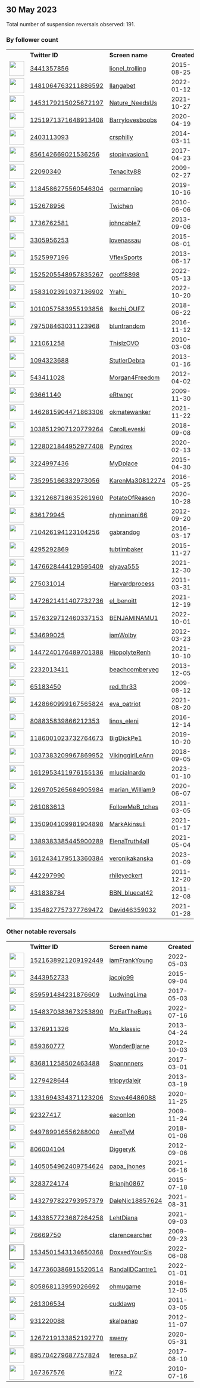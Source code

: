 
## 30 May 2023
Total number of suspension reversals observed: 191.

### By follower count
<table><tr><th></th><th align="left">Twitter ID</th><th align="left">Screen name</th>
<th align="left">Created</th><th align="left">Status</th><th align="left">Suspended</th><th align="left">Followers</th>
<tr><td><a href="https://pbs.twimg.com/profile_images/1629842278436028417/wrE410AE_normal.jpg"><img src="https://pbs.twimg.com/profile_images/1629842278436028417/wrE410AE_normal.jpg" width="40px" height="40px" align="center"/></a></td><td><a href="https://twitter.com/intent/user?user_id=3441357856">3441357856</a></td><td><a href="https://twitter.com/lionel_trolling">lionel_trolling</a></td><td>2015-08-25</td><td align="center"></td><td>2023-05-23</td><td>37442</td></tr>
<tr><td><a href="https://pbs.twimg.com/profile_images/1544801845574569984/LIKr1GNW_normal.jpg"><img src="https://pbs.twimg.com/profile_images/1544801845574569984/LIKr1GNW_normal.jpg" width="40px" height="40px" align="center"/></a></td><td><a href="https://twitter.com/intent/user?user_id=1481064763211886592">1481064763211886592</a></td><td><a href="https://twitter.com/Ilangabet">Ilangabet</a></td><td>2022-01-12</td><td align="center"></td><td>2023-03-22</td><td>30639</td></tr>
<tr><td><a href="https://pbs.twimg.com/profile_images/1665488444120875009/OQSJU53F_normal.jpg"><img src="https://pbs.twimg.com/profile_images/1665488444120875009/OQSJU53F_normal.jpg" width="40px" height="40px" align="center"/></a></td><td><a href="https://twitter.com/intent/user?user_id=1453179215025672197">1453179215025672197</a></td><td><a href="https://twitter.com/Nature_NeedsUs">Nature_NeedsUs</a></td><td>2021-10-27</td><td align="center"></td><td>2023-04-04</td><td>27750</td></tr>
<tr><td><a href="https://pbs.twimg.com/profile_images/1661434606158053394/JGAs8boI_normal.jpg"><img src="https://pbs.twimg.com/profile_images/1661434606158053394/JGAs8boI_normal.jpg" width="40px" height="40px" align="center"/></a></td><td><a href="https://twitter.com/intent/user?user_id=1251971371648913408">1251971371648913408</a></td><td><a href="https://twitter.com/Barrylovesboobs">Barrylovesboobs</a></td><td>2020-04-19</td><td align="center"></td><td>2022-07-06</td><td>18407</td></tr>
<tr><td><a href="https://pbs.twimg.com/profile_images/1337737664074747906/oMJbrnzb_normal.jpg"><img src="https://pbs.twimg.com/profile_images/1337737664074747906/oMJbrnzb_normal.jpg" width="40px" height="40px" align="center"/></a></td><td><a href="https://twitter.com/intent/user?user_id=2403113093">2403113093</a></td><td><a href="https://twitter.com/crsphilly">crsphilly</a></td><td>2014-03-11</td><td align="center"></td><td></td><td>17179</td></tr>
<tr><td><a href="https://pbs.twimg.com/profile_images/1503095254160916482/rJmZHUtR_normal.jpg"><img src="https://pbs.twimg.com/profile_images/1503095254160916482/rJmZHUtR_normal.jpg" width="40px" height="40px" align="center"/></a></td><td><a href="https://twitter.com/intent/user?user_id=856142669021536256">856142669021536256</a></td><td><a href="https://twitter.com/stopinvasion1">stopinvasion1</a></td><td>2017-04-23</td><td align="center"></td><td>2022-10-29</td><td>7285</td></tr>
<tr><td><a href="https://pbs.twimg.com/profile_images/1149356134576394240/XKIbzMTn_normal.jpg"><img src="https://pbs.twimg.com/profile_images/1149356134576394240/XKIbzMTn_normal.jpg" width="40px" height="40px" align="center"/></a></td><td><a href="https://twitter.com/intent/user?user_id=22090340">22090340</a></td><td><a href="https://twitter.com/Tenacity88">Tenacity88</a></td><td>2009-02-27</td><td align="center"></td><td></td><td>5948</td></tr>
<tr><td><a href="https://pbs.twimg.com/profile_images/1664224668004368386/MgU8LzZl_normal.jpg"><img src="https://pbs.twimg.com/profile_images/1664224668004368386/MgU8LzZl_normal.jpg" width="40px" height="40px" align="center"/></a></td><td><a href="https://twitter.com/intent/user?user_id=1184586275560546304">1184586275560546304</a></td><td><a href="https://twitter.com/germanniag">germanniag</a></td><td>2019-10-16</td><td align="center"></td><td>2023-05-23</td><td>5404</td></tr>
<tr><td><a href="https://pbs.twimg.com/profile_images/606477862443446273/BPBmQbmD_normal.jpg"><img src="https://pbs.twimg.com/profile_images/606477862443446273/BPBmQbmD_normal.jpg" width="40px" height="40px" align="center"/></a></td><td><a href="https://twitter.com/intent/user?user_id=152678956">152678956</a></td><td><a href="https://twitter.com/Twichen">Twichen</a></td><td>2010-06-06</td><td align="center"></td><td>2023-05-25</td><td>4058</td></tr>
<tr><td><a href="https://pbs.twimg.com/profile_images/1156897920135962629/lF0a2rjh_normal.jpg"><img src="https://pbs.twimg.com/profile_images/1156897920135962629/lF0a2rjh_normal.jpg" width="40px" height="40px" align="center"/></a></td><td><a href="https://twitter.com/intent/user?user_id=1736762581">1736762581</a></td><td><a href="https://twitter.com/johncable7">johncable7</a></td><td>2013-09-06</td><td align="center"></td><td>2023-05-23</td><td>3912</td></tr>
<tr><td><a href="https://pbs.twimg.com/profile_images/979135060627607557/zxGx6hJ-_normal.jpg"><img src="https://pbs.twimg.com/profile_images/979135060627607557/zxGx6hJ-_normal.jpg" width="40px" height="40px" align="center"/></a></td><td><a href="https://twitter.com/intent/user?user_id=3305956253">3305956253</a></td><td><a href="https://twitter.com/lovenassau">lovenassau</a></td><td>2015-06-01</td><td align="center"></td><td></td><td>3849</td></tr>
<tr><td><a href="https://pbs.twimg.com/profile_images/869522574841085953/Lh1lr5nv_normal.jpg"><img src="https://pbs.twimg.com/profile_images/869522574841085953/Lh1lr5nv_normal.jpg" width="40px" height="40px" align="center"/></a></td><td><a href="https://twitter.com/intent/user?user_id=1525997196">1525997196</a></td><td><a href="https://twitter.com/VflexSports">VflexSports</a></td><td>2013-06-17</td><td align="center"></td><td>2023-05-24</td><td>3608</td></tr>
<tr><td><a href="https://pbs.twimg.com/profile_images/1589662446939246592/QwJ_u53r_normal.jpg"><img src="https://pbs.twimg.com/profile_images/1589662446939246592/QwJ_u53r_normal.jpg" width="40px" height="40px" align="center"/></a></td><td><a href="https://twitter.com/intent/user?user_id=1525205548957835267">1525205548957835267</a></td><td><a href="https://twitter.com/geoff8898">geoff8898</a></td><td>2022-05-13</td><td align="center"></td><td>2023-05-23</td><td>3556</td></tr>
<tr><td><a href="https://pbs.twimg.com/profile_images/1666524150716944392/q3b3hfLD_normal.jpg"><img src="https://pbs.twimg.com/profile_images/1666524150716944392/q3b3hfLD_normal.jpg" width="40px" height="40px" align="center"/></a></td><td><a href="https://twitter.com/intent/user?user_id=1583102391037136902">1583102391037136902</a></td><td><a href="https://twitter.com/Yrahi_">Yrahi_</a></td><td>2022-10-20</td><td align="center">🚫</td><td>2023-05-18</td><td>3433</td></tr>
<tr><td><a href="https://pbs.twimg.com/profile_images/1653246998768676864/S0uTONi0_normal.jpg"><img src="https://pbs.twimg.com/profile_images/1653246998768676864/S0uTONi0_normal.jpg" width="40px" height="40px" align="center"/></a></td><td><a href="https://twitter.com/intent/user?user_id=1010057583955193856">1010057583955193856</a></td><td><a href="https://twitter.com/Ikechi_OUFZ">Ikechi_OUFZ</a></td><td>2018-06-22</td><td align="center"></td><td>2023-05-03</td><td>3417</td></tr>
<tr><td><a href="https://pbs.twimg.com/profile_images/1663655177885212673/khrDOmKi_normal.jpg"><img src="https://pbs.twimg.com/profile_images/1663655177885212673/khrDOmKi_normal.jpg" width="40px" height="40px" align="center"/></a></td><td><a href="https://twitter.com/intent/user?user_id=797508463031123968">797508463031123968</a></td><td><a href="https://twitter.com/bluntrandom">bluntrandom</a></td><td>2016-11-12</td><td align="center"></td><td></td><td>3044</td></tr>
<tr><td><a href="https://pbs.twimg.com/profile_images/1570488833476534279/3aZxLISs_normal.jpg"><img src="https://pbs.twimg.com/profile_images/1570488833476534279/3aZxLISs_normal.jpg" width="40px" height="40px" align="center"/></a></td><td><a href="https://twitter.com/intent/user?user_id=121061258">121061258</a></td><td><a href="https://twitter.com/ThisIzOVO">ThisIzOVO</a></td><td>2010-03-08</td><td align="center"></td><td>2022-11-10</td><td>3033</td></tr>
<tr><td><a href="https://pbs.twimg.com/profile_images/1522736814951383046/FL0YaUpT_normal.jpg"><img src="https://pbs.twimg.com/profile_images/1522736814951383046/FL0YaUpT_normal.jpg" width="40px" height="40px" align="center"/></a></td><td><a href="https://twitter.com/intent/user?user_id=1094323688">1094323688</a></td><td><a href="https://twitter.com/StutlerDebra">StutlerDebra</a></td><td>2013-01-16</td><td align="center"></td><td>2023-05-17</td><td>3006</td></tr>
<tr><td><a href="https://pbs.twimg.com/profile_images/1672042988959039491/pcbDpLyd_normal.jpg"><img src="https://pbs.twimg.com/profile_images/1672042988959039491/pcbDpLyd_normal.jpg" width="40px" height="40px" align="center"/></a></td><td><a href="https://twitter.com/intent/user?user_id=543411028">543411028</a></td><td><a href="https://twitter.com/Morgan4Freedom">Morgan4Freedom</a></td><td>2012-04-02</td><td align="center"></td><td>2022-10-12</td><td>2669</td></tr>
<tr><td><a href="https://pbs.twimg.com/profile_images/1747726618/b41ad676-e6f3-409e-9f67-b33d62ca647f_normal.png"><img src="https://pbs.twimg.com/profile_images/1747726618/b41ad676-e6f3-409e-9f67-b33d62ca647f_normal.png" width="40px" height="40px" align="center"/></a></td><td><a href="https://twitter.com/intent/user?user_id=93661140">93661140</a></td><td><a href="https://twitter.com/eRtwngr">eRtwngr</a></td><td>2009-11-30</td><td align="center"></td><td></td><td>2295</td></tr>
<tr><td><a href="https://pbs.twimg.com/profile_images/1462816268273299457/NRBd41zt_normal.png"><img src="https://pbs.twimg.com/profile_images/1462816268273299457/NRBd41zt_normal.png" width="40px" height="40px" align="center"/></a></td><td><a href="https://twitter.com/intent/user?user_id=1462815904471863306">1462815904471863306</a></td><td><a href="https://twitter.com/okmatewanker">okmatewanker</a></td><td>2021-11-22</td><td align="center"></td><td>2023-04-25</td><td>2172</td></tr>
<tr><td><a href="https://pbs.twimg.com/profile_images/1174510275371905025/QfbHsdZ9_normal.jpg"><img src="https://pbs.twimg.com/profile_images/1174510275371905025/QfbHsdZ9_normal.jpg" width="40px" height="40px" align="center"/></a></td><td><a href="https://twitter.com/intent/user?user_id=1038512907120779264">1038512907120779264</a></td><td><a href="https://twitter.com/CarolLeveski">CarolLeveski</a></td><td>2018-09-08</td><td align="center"></td><td></td><td>1905</td></tr>
<tr><td><a href="https://pbs.twimg.com/profile_images/1595215403516665857/-8f_4bZL_normal.png"><img src="https://pbs.twimg.com/profile_images/1595215403516665857/-8f_4bZL_normal.png" width="40px" height="40px" align="center"/></a></td><td><a href="https://twitter.com/intent/user?user_id=1228021844952977408">1228021844952977408</a></td><td><a href="https://twitter.com/Pyndrex">Pyndrex</a></td><td>2020-02-13</td><td align="center"></td><td>2023-05-18</td><td>1877</td></tr>
<tr><td><a href="https://pbs.twimg.com/profile_images/1017084497135898624/9A8yjYFO_normal.jpg"><img src="https://pbs.twimg.com/profile_images/1017084497135898624/9A8yjYFO_normal.jpg" width="40px" height="40px" align="center"/></a></td><td><a href="https://twitter.com/intent/user?user_id=3224997436">3224997436</a></td><td><a href="https://twitter.com/MyDplace">MyDplace</a></td><td>2015-04-30</td><td align="center"></td><td>2022-10-29</td><td>1790</td></tr>
<tr><td><a href="https://pbs.twimg.com/profile_images/1265950150104625155/ZuMUpA2q_normal.jpg"><img src="https://pbs.twimg.com/profile_images/1265950150104625155/ZuMUpA2q_normal.jpg" width="40px" height="40px" align="center"/></a></td><td><a href="https://twitter.com/intent/user?user_id=735295166332973056">735295166332973056</a></td><td><a href="https://twitter.com/KarenMa30812274">KarenMa30812274</a></td><td>2016-05-25</td><td align="center"></td><td>2022-10-29</td><td>1606</td></tr>
<tr><td><a href="https://pbs.twimg.com/profile_images/1656763933313871876/TjjiYW5X_normal.jpg"><img src="https://pbs.twimg.com/profile_images/1656763933313871876/TjjiYW5X_normal.jpg" width="40px" height="40px" align="center"/></a></td><td><a href="https://twitter.com/intent/user?user_id=1321268718635261960">1321268718635261960</a></td><td><a href="https://twitter.com/PotatoOfReason">PotatoOfReason</a></td><td>2020-10-28</td><td align="center"></td><td>2023-05-13</td><td>1436</td></tr>
<tr><td><a href="https://pbs.twimg.com/profile_images/1662859741071134728/ItuHnph8_normal.jpg"><img src="https://pbs.twimg.com/profile_images/1662859741071134728/ItuHnph8_normal.jpg" width="40px" height="40px" align="center"/></a></td><td><a href="https://twitter.com/intent/user?user_id=836179945">836179945</a></td><td><a href="https://twitter.com/nlynnimani66">nlynnimani66</a></td><td>2012-09-20</td><td align="center"></td><td>2022-07-26</td><td>1364</td></tr>
<tr><td><a href="https://pbs.twimg.com/profile_images/1455105412034924545/2WuwM4jC_normal.jpg"><img src="https://pbs.twimg.com/profile_images/1455105412034924545/2WuwM4jC_normal.jpg" width="40px" height="40px" align="center"/></a></td><td><a href="https://twitter.com/intent/user?user_id=710426194123104256">710426194123104256</a></td><td><a href="https://twitter.com/gabrandog">gabrandog</a></td><td>2016-03-17</td><td align="center"></td><td>2022-07-03</td><td>1278</td></tr>
<tr><td><a href="https://pbs.twimg.com/profile_images/894026237307310080/xSA48i1V_normal.jpg"><img src="https://pbs.twimg.com/profile_images/894026237307310080/xSA48i1V_normal.jpg" width="40px" height="40px" align="center"/></a></td><td><a href="https://twitter.com/intent/user?user_id=4295292869">4295292869</a></td><td><a href="https://twitter.com/tubtimbaker">tubtimbaker</a></td><td>2015-11-27</td><td align="center"></td><td>2022-10-29</td><td>1123</td></tr>
<tr><td><a href="https://pbs.twimg.com/profile_images/1549593458788421632/_f7rcsAX_normal.jpg"><img src="https://pbs.twimg.com/profile_images/1549593458788421632/_f7rcsAX_normal.jpg" width="40px" height="40px" align="center"/></a></td><td><a href="https://twitter.com/intent/user?user_id=1476628444129595409">1476628444129595409</a></td><td><a href="https://twitter.com/eiyaya555">eiyaya555</a></td><td>2021-12-30</td><td align="center"></td><td>2022-12-16</td><td>1113</td></tr>
<tr><td><a href="https://pbs.twimg.com/profile_images/1457347109414395912/LRQGgAb6_normal.jpg"><img src="https://pbs.twimg.com/profile_images/1457347109414395912/LRQGgAb6_normal.jpg" width="40px" height="40px" align="center"/></a></td><td><a href="https://twitter.com/intent/user?user_id=275031014">275031014</a></td><td><a href="https://twitter.com/Harvardprocess">Harvardprocess</a></td><td>2011-03-31</td><td align="center"></td><td>2022-10-29</td><td>943</td></tr>
<tr><td><a href="https://pbs.twimg.com/profile_images/1643869461261307904/TSD_x82t_normal.jpg"><img src="https://pbs.twimg.com/profile_images/1643869461261307904/TSD_x82t_normal.jpg" width="40px" height="40px" align="center"/></a></td><td><a href="https://twitter.com/intent/user?user_id=1472621411407732736">1472621411407732736</a></td><td><a href="https://twitter.com/el_benoitt">el_benoitt</a></td><td>2021-12-19</td><td align="center">🚫</td><td>2023-05-23</td><td>850</td></tr>
<tr><td><a href="https://pbs.twimg.com/profile_images/1619145291441094656/XPikgDfK_normal.jpg"><img src="https://pbs.twimg.com/profile_images/1619145291441094656/XPikgDfK_normal.jpg" width="40px" height="40px" align="center"/></a></td><td><a href="https://twitter.com/intent/user?user_id=1576329712460337153">1576329712460337153</a></td><td><a href="https://twitter.com/BENJAMINAMU1">BENJAMINAMU1</a></td><td>2022-10-01</td><td align="center"></td><td>2023-05-16</td><td>811</td></tr>
<tr><td><a href="https://pbs.twimg.com/profile_images/1416962331615973388/y0dLMcfI_normal.jpg"><img src="https://pbs.twimg.com/profile_images/1416962331615973388/y0dLMcfI_normal.jpg" width="40px" height="40px" align="center"/></a></td><td><a href="https://twitter.com/intent/user?user_id=534699025">534699025</a></td><td><a href="https://twitter.com/iamWolby">iamWolby</a></td><td>2012-03-23</td><td align="center"></td><td></td><td>807</td></tr>
<tr><td><a href="https://pbs.twimg.com/profile_images/1646648256770846720/jDvXvGLC_normal.jpg"><img src="https://pbs.twimg.com/profile_images/1646648256770846720/jDvXvGLC_normal.jpg" width="40px" height="40px" align="center"/></a></td><td><a href="https://twitter.com/intent/user?user_id=1447240176489701388">1447240176489701388</a></td><td><a href="https://twitter.com/HippolyteRenh">HippolyteRenh</a></td><td>2021-10-10</td><td align="center"></td><td>2023-05-23</td><td>802</td></tr>
<tr><td><a href="https://pbs.twimg.com/profile_images/1663977028520140800/ku0AzoU8_normal.jpg"><img src="https://pbs.twimg.com/profile_images/1663977028520140800/ku0AzoU8_normal.jpg" width="40px" height="40px" align="center"/></a></td><td><a href="https://twitter.com/intent/user?user_id=2232013411">2232013411</a></td><td><a href="https://twitter.com/beachcomberyeg">beachcomberyeg</a></td><td>2013-12-05</td><td align="center"></td><td>2022-11-11</td><td>737</td></tr>
<tr><td><a href="https://pbs.twimg.com/profile_images/1611713539286122497/DcDNhmF5_normal.jpg"><img src="https://pbs.twimg.com/profile_images/1611713539286122497/DcDNhmF5_normal.jpg" width="40px" height="40px" align="center"/></a></td><td><a href="https://twitter.com/intent/user?user_id=65183450">65183450</a></td><td><a href="https://twitter.com/red_thr33">red_thr33</a></td><td>2009-08-12</td><td align="center"></td><td>2023-01-26</td><td>716</td></tr>
<tr><td><a href="https://pbs.twimg.com/profile_images/1428661456057274368/TPCYFPyi_normal.jpg"><img src="https://pbs.twimg.com/profile_images/1428661456057274368/TPCYFPyi_normal.jpg" width="40px" height="40px" align="center"/></a></td><td><a href="https://twitter.com/intent/user?user_id=1428660999167565824">1428660999167565824</a></td><td><a href="https://twitter.com/eva_patriot">eva_patriot</a></td><td>2021-08-20</td><td align="center"></td><td>2022-05-20</td><td>711</td></tr>
<tr><td><a href="https://pbs.twimg.com/profile_images/808837190482432001/_nXrvTtM_normal.jpg"><img src="https://pbs.twimg.com/profile_images/808837190482432001/_nXrvTtM_normal.jpg" width="40px" height="40px" align="center"/></a></td><td><a href="https://twitter.com/intent/user?user_id=808835839866212353">808835839866212353</a></td><td><a href="https://twitter.com/linos_eleni">linos_eleni</a></td><td>2016-12-14</td><td align="center"></td><td>2023-03-27</td><td>677</td></tr>
<tr><td><a href="https://pbs.twimg.com/profile_images/1662301967056617474/2_5-ZYai_normal.jpg"><img src="https://pbs.twimg.com/profile_images/1662301967056617474/2_5-ZYai_normal.jpg" width="40px" height="40px" align="center"/></a></td><td><a href="https://twitter.com/intent/user?user_id=1186001023732764673">1186001023732764673</a></td><td><a href="https://twitter.com/BigDickPe1">BigDickPe1</a></td><td>2019-10-20</td><td align="center">🔒</td><td>2022-11-04</td><td>647</td></tr>
<tr><td><a href="https://pbs.twimg.com/profile_images/1347742344427294721/nlfxemJL_normal.jpg"><img src="https://pbs.twimg.com/profile_images/1347742344427294721/nlfxemJL_normal.jpg" width="40px" height="40px" align="center"/></a></td><td><a href="https://twitter.com/intent/user?user_id=1037383209967869952">1037383209967869952</a></td><td><a href="https://twitter.com/VikinggirlLeAnn">VikinggirlLeAnn</a></td><td>2018-09-05</td><td align="center"></td><td></td><td>639</td></tr>
<tr><td><a href="https://pbs.twimg.com/profile_images/1615197321146376192/K-z9-jk8_normal.jpg"><img src="https://pbs.twimg.com/profile_images/1615197321146376192/K-z9-jk8_normal.jpg" width="40px" height="40px" align="center"/></a></td><td><a href="https://twitter.com/intent/user?user_id=1612953411976155136">1612953411976155136</a></td><td><a href="https://twitter.com/mlucialnardo">mlucialnardo</a></td><td>2023-01-10</td><td align="center">👋</td><td>2023-03-11</td><td>618</td></tr>
<tr><td><a href="https://pbs.twimg.com/profile_images/1297188051085598720/SswvzzU7_normal.jpg"><img src="https://pbs.twimg.com/profile_images/1297188051085598720/SswvzzU7_normal.jpg" width="40px" height="40px" align="center"/></a></td><td><a href="https://twitter.com/intent/user?user_id=1269705265684905984">1269705265684905984</a></td><td><a href="https://twitter.com/marian_William9">marian_William9</a></td><td>2020-06-07</td><td align="center"></td><td>2022-07-18</td><td>612</td></tr>
<tr><td><a href="https://pbs.twimg.com/profile_images/636579238854848512/HmNlvnqE_normal.jpg"><img src="https://pbs.twimg.com/profile_images/636579238854848512/HmNlvnqE_normal.jpg" width="40px" height="40px" align="center"/></a></td><td><a href="https://twitter.com/intent/user?user_id=261083613">261083613</a></td><td><a href="https://twitter.com/FollowMeB_tches">FollowMeB_tches</a></td><td>2011-03-05</td><td align="center"></td><td>2023-05-03</td><td>609</td></tr>
<tr><td><a href="https://pbs.twimg.com/profile_images/1605835327205244928/fDKws6Td_normal.jpg"><img src="https://pbs.twimg.com/profile_images/1605835327205244928/fDKws6Td_normal.jpg" width="40px" height="40px" align="center"/></a></td><td><a href="https://twitter.com/intent/user?user_id=1350904109981904898">1350904109981904898</a></td><td><a href="https://twitter.com/MarkAkinsuli">MarkAkinsuli</a></td><td>2021-01-17</td><td align="center"></td><td>2023-05-24</td><td>592</td></tr>
<tr><td><a href="https://pbs.twimg.com/profile_images/1524066613644779520/a-qK2LIC_normal.jpg"><img src="https://pbs.twimg.com/profile_images/1524066613644779520/a-qK2LIC_normal.jpg" width="40px" height="40px" align="center"/></a></td><td><a href="https://twitter.com/intent/user?user_id=1389383385445900289">1389383385445900289</a></td><td><a href="https://twitter.com/ElenaTruth4all">ElenaTruth4all</a></td><td>2021-05-04</td><td align="center"></td><td>2022-11-06</td><td>546</td></tr>
<tr><td><a href="https://pbs.twimg.com/profile_images/1629394233516761088/c5fdhaZu_normal.jpg"><img src="https://pbs.twimg.com/profile_images/1629394233516761088/c5fdhaZu_normal.jpg" width="40px" height="40px" align="center"/></a></td><td><a href="https://twitter.com/intent/user?user_id=1612434179513360384">1612434179513360384</a></td><td><a href="https://twitter.com/veronikakanska">veronikakanska</a></td><td>2023-01-09</td><td align="center"></td><td>2023-05-24</td><td>540</td></tr>
<tr><td><a href="https://pbs.twimg.com/profile_images/509520264879943680/-GJNCTUF_normal.jpeg"><img src="https://pbs.twimg.com/profile_images/509520264879943680/-GJNCTUF_normal.jpeg" width="40px" height="40px" align="center"/></a></td><td><a href="https://twitter.com/intent/user?user_id=442297990">442297990</a></td><td><a href="https://twitter.com/rhileyeckert">rhileyeckert</a></td><td>2011-12-20</td><td align="center"></td><td>2023-04-27</td><td>519</td></tr>
<tr><td><a href="https://pbs.twimg.com/profile_images/1634613058755493888/YBwRQERq_normal.jpg"><img src="https://pbs.twimg.com/profile_images/1634613058755493888/YBwRQERq_normal.jpg" width="40px" height="40px" align="center"/></a></td><td><a href="https://twitter.com/intent/user?user_id=431838784">431838784</a></td><td><a href="https://twitter.com/BBN_bluecat42">BBN_bluecat42</a></td><td>2011-12-08</td><td align="center"></td><td>2023-04-15</td><td>498</td></tr>
<tr><td><a href="https://pbs.twimg.com/profile_images/1430941606128070665/PEoZUdrN_normal.jpg"><img src="https://pbs.twimg.com/profile_images/1430941606128070665/PEoZUdrN_normal.jpg" width="40px" height="40px" align="center"/></a></td><td><a href="https://twitter.com/intent/user?user_id=1354827757377769472">1354827757377769472</a></td><td><a href="https://twitter.com/David46359032">David46359032</a></td><td>2021-01-28</td><td align="center"></td><td>2023-05-26</td><td>435</td></tr>
</table>

### Other notable reversals
<table><tr><th></th><th align="left">Twitter ID</th><th align="left">Screen name</th>
<th align="left">Created</th><th align="left">Status</th><th align="left">Suspended</th><th align="left">Followers</th>
<tr><td><a href="https://pbs.twimg.com/profile_images/1521646873034993665/jfX9BitT_normal.jpg"><img src="https://pbs.twimg.com/profile_images/1521646873034993665/jfX9BitT_normal.jpg" width="40px" height="40px" align="center"/></a></td><td><a href="https://twitter.com/intent/user?user_id=1521638921209192449">1521638921209192449</a></td><td><a href="https://twitter.com/iamFrankYoung">iamFrankYoung</a></td><td>2022-05-03</td><td align="center"></td><td>2023-05-28</td><td>302</td></tr>
<tr><td><a href="https://pbs.twimg.com/profile_images/1298650386929131520/GFWZzQpZ_normal.jpg"><img src="https://pbs.twimg.com/profile_images/1298650386929131520/GFWZzQpZ_normal.jpg" width="40px" height="40px" align="center"/></a></td><td><a href="https://twitter.com/intent/user?user_id=3443952733">3443952733</a></td><td><a href="https://twitter.com/jacojo99">jacojo99</a></td><td>2015-09-04</td><td align="center"></td><td>2022-12-02</td><td>63</td></tr>
<tr><td><a href="https://pbs.twimg.com/profile_images/1250396862990831616/wo3943EM_normal.jpg"><img src="https://pbs.twimg.com/profile_images/1250396862990831616/wo3943EM_normal.jpg" width="40px" height="40px" align="center"/></a></td><td><a href="https://twitter.com/intent/user?user_id=859591484231876609">859591484231876609</a></td><td><a href="https://twitter.com/LudwingLima">LudwingLima</a></td><td>2017-05-03</td><td align="center"></td><td>2023-05-27</td><td>302</td></tr>
<tr><td><a href="https://pbs.twimg.com/profile_images/1551728443221352448/p6NDgepx_normal.jpg"><img src="https://pbs.twimg.com/profile_images/1551728443221352448/p6NDgepx_normal.jpg" width="40px" height="40px" align="center"/></a></td><td><a href="https://twitter.com/intent/user?user_id=1548370383673253890">1548370383673253890</a></td><td><a href="https://twitter.com/PlzEatTheBugs">PlzEatTheBugs</a></td><td>2022-07-16</td><td align="center"></td><td>2023-01-06</td><td>13</td></tr>
<tr><td><a href="https://pbs.twimg.com/profile_images/1345107558755938306/DjNU0Bj8_normal.jpg"><img src="https://pbs.twimg.com/profile_images/1345107558755938306/DjNU0Bj8_normal.jpg" width="40px" height="40px" align="center"/></a></td><td><a href="https://twitter.com/intent/user?user_id=1376911326">1376911326</a></td><td><a href="https://twitter.com/Mo_klassic">Mo_klassic</a></td><td>2013-04-24</td><td align="center"></td><td>2023-05-24</td><td>381</td></tr>
<tr><td><a href="https://pbs.twimg.com/profile_images/1624765180784541697/CzLN4pm8_normal.jpg"><img src="https://pbs.twimg.com/profile_images/1624765180784541697/CzLN4pm8_normal.jpg" width="40px" height="40px" align="center"/></a></td><td><a href="https://twitter.com/intent/user?user_id=859360777">859360777</a></td><td><a href="https://twitter.com/WonderBjarne">WonderBjarne</a></td><td>2012-10-03</td><td align="center"></td><td>2023-02-26</td><td>5</td></tr>
<tr><td><a href="https://pbs.twimg.com/profile_images/1656536656663441408/-Wx0Wur6_normal.jpg"><img src="https://pbs.twimg.com/profile_images/1656536656663441408/-Wx0Wur6_normal.jpg" width="40px" height="40px" align="center"/></a></td><td><a href="https://twitter.com/intent/user?user_id=836811258502463488">836811258502463488</a></td><td><a href="https://twitter.com/Spannnners">Spannnners</a></td><td>2017-03-01</td><td align="center"></td><td>2023-05-20</td><td>110</td></tr>
<tr><td><a href="https://pbs.twimg.com/profile_images/1527026759723532291/urOSc22D_normal.jpg"><img src="https://pbs.twimg.com/profile_images/1527026759723532291/urOSc22D_normal.jpg" width="40px" height="40px" align="center"/></a></td><td><a href="https://twitter.com/intent/user?user_id=1279428644">1279428644</a></td><td><a href="https://twitter.com/trippydalejr">trippydalejr</a></td><td>2013-03-19</td><td align="center"></td><td>2023-05-14</td><td>39</td></tr>
<tr><td><a href="https://abs.twimg.com/sticky/default_profile_images/default_profile_normal.png"><img src="https://abs.twimg.com/sticky/default_profile_images/default_profile_normal.png" width="40px" height="40px" align="center"/></a></td><td><a href="https://twitter.com/intent/user?user_id=1331694334371123206">1331694334371123206</a></td><td><a href="https://twitter.com/Steve46486088">Steve46486088</a></td><td>2020-11-25</td><td align="center"></td><td>2023-01-15</td><td>22</td></tr>
<tr><td><a href="https://pbs.twimg.com/profile_images/1228245732/buckle_normal.jpg"><img src="https://pbs.twimg.com/profile_images/1228245732/buckle_normal.jpg" width="40px" height="40px" align="center"/></a></td><td><a href="https://twitter.com/intent/user?user_id=92327417">92327417</a></td><td><a href="https://twitter.com/eaconlon">eaconlon</a></td><td>2009-11-24</td><td align="center"></td><td>2022-11-30</td><td>118</td></tr>
<tr><td><a href="https://pbs.twimg.com/profile_images/1586198506632613888/vVtYPyCZ_normal.jpg"><img src="https://pbs.twimg.com/profile_images/1586198506632613888/vVtYPyCZ_normal.jpg" width="40px" height="40px" align="center"/></a></td><td><a href="https://twitter.com/intent/user?user_id=949789916556288000">949789916556288000</a></td><td><a href="https://twitter.com/AeroTyM">AeroTyM</a></td><td>2018-01-06</td><td align="center"></td><td>2023-05-27</td><td>57</td></tr>
<tr><td><a href="https://pbs.twimg.com/profile_images/1610492648959213568/4Xz5PDyE_normal.jpg"><img src="https://pbs.twimg.com/profile_images/1610492648959213568/4Xz5PDyE_normal.jpg" width="40px" height="40px" align="center"/></a></td><td><a href="https://twitter.com/intent/user?user_id=806004104">806004104</a></td><td><a href="https://twitter.com/DiggeryK">DiggeryK</a></td><td>2012-09-06</td><td align="center"></td><td>2023-05-27</td><td>95</td></tr>
<tr><td><a href="https://pbs.twimg.com/profile_images/1663218419519598592/w5l_8V2B_normal.jpg"><img src="https://pbs.twimg.com/profile_images/1663218419519598592/w5l_8V2B_normal.jpg" width="40px" height="40px" align="center"/></a></td><td><a href="https://twitter.com/intent/user?user_id=1405054962409754624">1405054962409754624</a></td><td><a href="https://twitter.com/papa_jhones">papa_jhones</a></td><td>2021-06-16</td><td align="center">👋</td><td>2023-01-24</td><td>9</td></tr>
<tr><td><a href="https://pbs.twimg.com/profile_images/622546017683046400/j4tLxjLG_normal.jpg"><img src="https://pbs.twimg.com/profile_images/622546017683046400/j4tLxjLG_normal.jpg" width="40px" height="40px" align="center"/></a></td><td><a href="https://twitter.com/intent/user?user_id=3283724174">3283724174</a></td><td><a href="https://twitter.com/Brianjh0867">Brianjh0867</a></td><td>2015-07-18</td><td align="center"></td><td>2022-12-20</td><td>7</td></tr>
<tr><td><a href="https://pbs.twimg.com/profile_images/1602552843810099200/XTsXz8vo_normal.jpg"><img src="https://pbs.twimg.com/profile_images/1602552843810099200/XTsXz8vo_normal.jpg" width="40px" height="40px" align="center"/></a></td><td><a href="https://twitter.com/intent/user?user_id=1432797822793957379">1432797822793957379</a></td><td><a href="https://twitter.com/DaleNic18857624">DaleNic18857624</a></td><td>2021-08-31</td><td align="center"></td><td>2023-01-03</td><td>260</td></tr>
<tr><td><a href="https://pbs.twimg.com/profile_images/1565440309294551040/YztAXn3I_normal.jpg"><img src="https://pbs.twimg.com/profile_images/1565440309294551040/YztAXn3I_normal.jpg" width="40px" height="40px" align="center"/></a></td><td><a href="https://twitter.com/intent/user?user_id=1433857723687264258">1433857723687264258</a></td><td><a href="https://twitter.com/LehtDiana">LehtDiana</a></td><td>2021-09-03</td><td align="center"></td><td>2022-11-09</td><td>112</td></tr>
<tr><td><a href="https://pbs.twimg.com/profile_images/1056181407616245760/sh83a5A6_normal.jpg"><img src="https://pbs.twimg.com/profile_images/1056181407616245760/sh83a5A6_normal.jpg" width="40px" height="40px" align="center"/></a></td><td><a href="https://twitter.com/intent/user?user_id=76669750">76669750</a></td><td><a href="https://twitter.com/clarencearcher">clarencearcher</a></td><td>2009-09-23</td><td align="center"></td><td>2023-04-06</td><td>69</td></tr>
<tr><td><a href=""><img src="" width="40px" height="40px" align="center"/></a></td><td><a href="https://twitter.com/intent/user?user_id=1534501543134650368">1534501543134650368</a></td><td><a href="https://twitter.com/DoxxedYourSis">DoxxedYourSis</a></td><td>2022-06-08</td><td align="center"></td><td>2022-06-24</td><td>141</td></tr>
<tr><td><a href="https://pbs.twimg.com/profile_images/1477360876961222659/rsYrhO-z_normal.png"><img src="https://pbs.twimg.com/profile_images/1477360876961222659/rsYrhO-z_normal.png" width="40px" height="40px" align="center"/></a></td><td><a href="https://twitter.com/intent/user?user_id=1477360386915520514">1477360386915520514</a></td><td><a href="https://twitter.com/RandallDCantre1">RandallDCantre1</a></td><td>2022-01-01</td><td align="center"></td><td>2022-10-19</td><td>330</td></tr>
<tr><td><a href="https://pbs.twimg.com/profile_images/1585256257669193729/LuGB3K22_normal.jpg"><img src="https://pbs.twimg.com/profile_images/1585256257669193729/LuGB3K22_normal.jpg" width="40px" height="40px" align="center"/></a></td><td><a href="https://twitter.com/intent/user?user_id=805868113959026692">805868113959026692</a></td><td><a href="https://twitter.com/ohmugame">ohmugame</a></td><td>2016-12-05</td><td align="center"></td><td>2022-12-15</td><td>11</td></tr>
<tr><td><a href="https://pbs.twimg.com/profile_images/1111847736922517504/HA-X9yrX_normal.jpg"><img src="https://pbs.twimg.com/profile_images/1111847736922517504/HA-X9yrX_normal.jpg" width="40px" height="40px" align="center"/></a></td><td><a href="https://twitter.com/intent/user?user_id=261306534">261306534</a></td><td><a href="https://twitter.com/cuddawg">cuddawg</a></td><td>2011-03-05</td><td align="center"></td><td>2023-04-21</td><td>17</td></tr>
<tr><td><a href="https://pbs.twimg.com/profile_images/741199497645203456/fFlYOFXd_normal.jpg"><img src="https://pbs.twimg.com/profile_images/741199497645203456/fFlYOFXd_normal.jpg" width="40px" height="40px" align="center"/></a></td><td><a href="https://twitter.com/intent/user?user_id=931220088">931220088</a></td><td><a href="https://twitter.com/skalpanap">skalpanap</a></td><td>2012-11-07</td><td align="center"></td><td>2022-11-23</td><td>260</td></tr>
<tr><td><a href="https://pbs.twimg.com/profile_images/1425862130889334791/Y68ZwiGW_normal.jpg"><img src="https://pbs.twimg.com/profile_images/1425862130889334791/Y68ZwiGW_normal.jpg" width="40px" height="40px" align="center"/></a></td><td><a href="https://twitter.com/intent/user?user_id=1267219133852192770">1267219133852192770</a></td><td><a href="https://twitter.com/sweny">sweny</a></td><td>2020-05-31</td><td align="center"></td><td>2022-12-01</td><td>33</td></tr>
<tr><td><a href="https://pbs.twimg.com/profile_images/1513732189699063808/zQv7NbR6_normal.jpg"><img src="https://pbs.twimg.com/profile_images/1513732189699063808/zQv7NbR6_normal.jpg" width="40px" height="40px" align="center"/></a></td><td><a href="https://twitter.com/intent/user?user_id=895704279687757824">895704279687757824</a></td><td><a href="https://twitter.com/teresa_p7">teresa_p7</a></td><td>2017-08-10</td><td align="center"></td><td>2022-11-06</td><td>210</td></tr>
<tr><td><a href="https://pbs.twimg.com/profile_images/528317663601500161/if7VtzCR_normal.jpeg"><img src="https://pbs.twimg.com/profile_images/528317663601500161/if7VtzCR_normal.jpeg" width="40px" height="40px" align="center"/></a></td><td><a href="https://twitter.com/intent/user?user_id=167367576">167367576</a></td><td><a href="https://twitter.com/lri72">lri72</a></td><td>2010-07-16</td><td align="center"></td><td>2023-04-24</td><td>7</td></tr>
</table>

